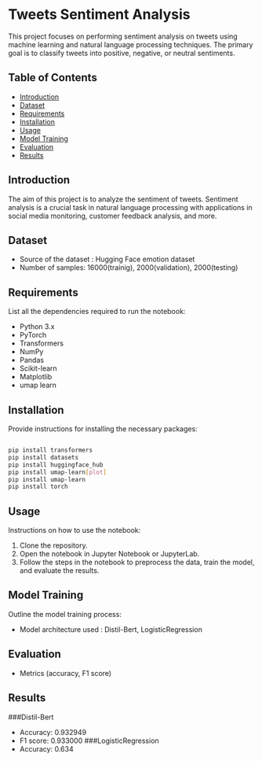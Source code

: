 # Tweets Sentiment Analysis

This project focuses on performing sentiment analysis on tweets using machine learning and natural language processing techniques. The primary goal is to classify tweets into positive, negative, or neutral sentiments.

## Table of Contents

- [Introduction](#introduction)
- [Dataset](#dataset)
- [Requirements](#requirements)
- [Installation](#installation)
- [Usage](#usage)
- [Model Training](#model-training)
- [Evaluation](#evaluation)
- [Results](#results)

## Introduction

The aim of this project is to analyze the sentiment of tweets. Sentiment analysis is a crucial task in natural language processing with applications in social media monitoring, customer feedback analysis, and more.

## Dataset
- Source of the dataset : Hugging Face emotion dataset
- Number of samples: 16000(trainig), 2000(validation), 2000(testing)

## Requirements

List all the dependencies required to run the notebook:
- Python 3.x
- PyTorch
- Transformers
- NumPy
- Pandas
- Scikit-learn
- Matplotlib
- umap learn

## Installation

Provide instructions for installing the necessary packages:
```bash

pip install transformers
pip install datasets
pip install huggingface_hub
pip install umap-learn[plot]
pip install umap-learn
pip install torch
```

## Usage

Instructions on how to use the notebook:
1. Clone the repository.
2. Open the notebook in Jupyter Notebook or JupyterLab.
3. Follow the steps in the notebook to preprocess the data, train the model, and evaluate the results.

## Model Training

Outline the model training process:
- Model architecture used : Distil-Bert, LogisticRegression

## Evaluation
- Metrics (accuracy, F1 score)

## Results
###Distil-Bert
  - Accuracy: 0.932949
  - F1 score: 0.933000
###LogisticRegression
  - Accuracy: 0.634

